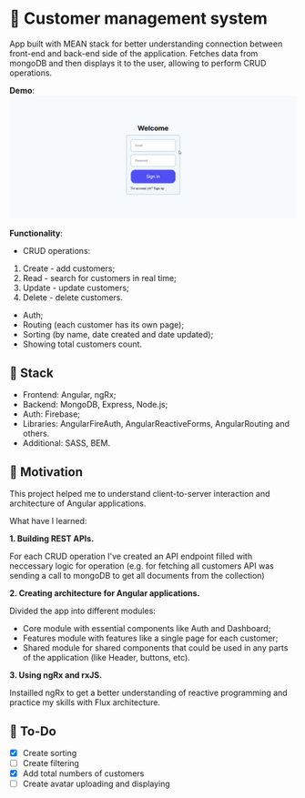 # 📜 Customer management system
App built with MEAN stack for better understanding connection between front-end and back-end side of the application. Fetches data from mongoDB and then displays it to the user, allowing to perform CRUD operations.

**Demo**: ![Demo-gif](https://github.com/XeiTon8/Customers-management-system/blob/main/Example.gif)

 **Functionality**:
 + CRUD operations:
 1. Create - add customers;
 2. Read - search for customers in real time;
 3. Update - update customers;
 4. Delete - delete customers.
 + Auth;
 + Routing (each customer has its own page);
 + Sorting (by name, date created and date updated);
 + Showing total customers count.

## 🚀 Stack
+ Frontend: Angular, ngRx;
+ Backend: MongoDB, Express, Node.js;
+ Auth: Firebase;
+ Libraries: AngularFireAuth, AngularReactiveForms, AngularRouting and others.
+ Additional: SASS, BEM.

## 🌠 Motivation
This project helped me to understand client-to-server interaction and architecture of Angular applications. 

What have I learned:

**1. Building REST APIs.** 

For each CRUD operation I've created an API endpoint filled with neccessary logic for operation (e.g. for fetching all customers API was sending a call to mongoDB to get all documents from the collection)

**2. Creating architecture for Angular applications.** 

Divided the app into different modules:
- Core module with essential components like Auth and Dashboard;
- Features module with features like a single page for each customer;
- Shared module for shared components that could be used in any parts of the application (like Header, buttons, etc).

**3. Using ngRx and rxJS.**

Instailled ngRx to get a better understanding of reactive programming and practice my skills with Flux architecture.

## 🔨 To-Do
- [x] Create sorting
- [ ] Create filtering
- [x] Add total numbers of customers
- [ ] Create avatar uploading and displaying
